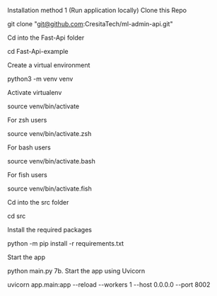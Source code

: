 Installation method 1 (Run application locally)
Clone this Repo

git clone "git@github.com:CresitaTech/ml-admin-api.git"

Cd into the Fast-Api folder

cd Fast-Api-example

Create a virtual environment

python3 -m venv venv

Activate virtualenv

source venv/bin/activate

For zsh users

source venv/bin/activate.zsh

For bash users

source venv/bin/activate.bash

For fish users

source venv/bin/activate.fish

Cd into the src folder

cd src

Install the required packages

python -m pip install -r requirements.txt

Start the app

python main.py
7b. Start the app using Uvicorn

uvicorn app.main:app --reload --workers 1 --host 0.0.0.0 --port 8002
